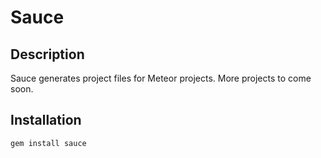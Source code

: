 Sauce
=====

Description
-----------
Sauce generates project files for Meteor projects.  More projects to come soon.

Installation
------------
    gem install sauce
